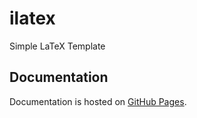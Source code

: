 # ilatex

Simple LaTeX Template

## Documentation

Documentation is hosted on [GitHub Pages](https://liblaf.github.io/ilatex/).
